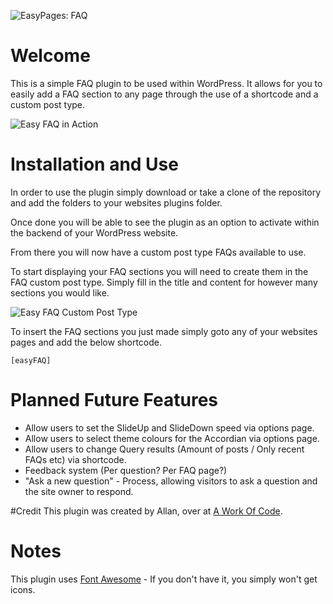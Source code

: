 ![EasyPages: FAQ](http://i.imgur.com/QNAAFXh.png)

# Welcome
This is a simple FAQ plugin to be used within WordPress. It allows for you to easily add a FAQ section to any page through the use of a shortcode and a custom post type.

![Easy FAQ in Action](http://i.imgur.com/rllGZek.png)

# Installation and Use
In order to use the plugin simply download or take a clone of the repository and add the folders to your websites plugins folder.

Once done you will be able to see the plugin as an option to activate within the backend of your WordPress website.

From there you will now have a custom post type FAQs available to use.

To start displaying your FAQ sections you will need to create them in the FAQ custom post type. Simply fill in the title and content for however many sections you would like.

![Easy FAQ Custom Post Type](http://i.imgur.com/iLSTZdU.jpg)

To insert the FAQ sections you just made simply goto any of your websites pages and add the below shortcode.

```
[easyFAQ]
```

# Planned Future Features
* Allow users to set the SlideUp and SlideDown speed via options page.
* Allow users to select theme colours for the Accordian via options page.
* Allow users to change Query results (Amount of posts / Only recent FAQs etc) via shortcode.
* Feedback system (Per question? Per FAQ page?)
* "Ask a new question" - Process, allowing visitors to ask a question and the site owner to respond.

#Credit
This plugin was created by Allan, over at [A Work Of Code](http://www.aworkofcode.com).

# Notes
This plugin uses [Font Awesome](http://fontawesome.io/) - If you don't have it, you simply won't get icons.
